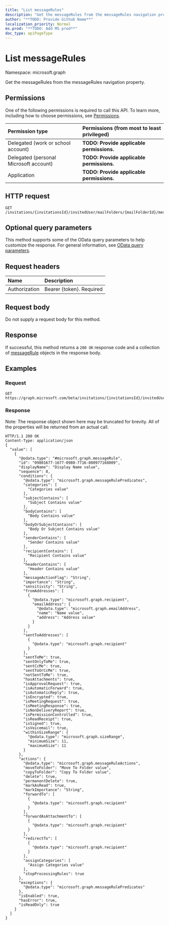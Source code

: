 ```yaml
---
title: "List messageRules"
description: "Get the messageRules from the messageRules navigation property."
author: "**TODO: Provide Github Name**"
localization_priority: Normal
ms.prod: "**TODO: Add MS prod**"
doc_type: apiPageType
---
```


# List messageRules

Namespace: microsoft.graph

Get the messageRules from the messageRules navigation property.

## Permissions
One of the following permissions is required to call this API. To learn more, including how to choose permissions, see [Permissions](/concepts/permissions-reference.md).

|Permission type|Permissions (from most to least privileged)|
|:---|:---|
|Delegated (work or school account)|**TODO: Provide applicable permissions.**|
|Delegated (personal Microsoft account)|**TODO: Provide applicable permissions.**|
|Application|**TODO: Provide applicable permissions.**|

## HTTP request
<!-- {
  "blockType": "ignored"
}
-->
``` http
GET /invitations/{invitationsId}/invitedUser/mailFolders/{mailFolderId}/messageRules
```

## Optional query parameters
This method supports some of the OData query parameters to help customize the response. For general information, see [OData query parameters](/graph/query-parameters).

## Request headers
|Name|Description|
|:---|:---|
|Authorization|Bearer {token}. Required|

## Request body
Do not supply a request body for this method.

## Response
If successful, this method returns a `200 OK` response code and a collection of [messageRule](../resources/messagerule.md) objects in the response body.

## Examples

### Request
<!-- {
  "blockType": "request",
  "name": "get_messagerule"
}
-->
``` http
GET https://graph.microsoft.com/beta/invitations/{invitationsId}/invitedUser/mailFolders/{mailFolderId}/messageRules
```

### Response
Note: The response object shown here may be truncated for brevity. All of the properties will be returned from an actual call.
<!-- {
  "blockType": "response",
  "truncated": true,
  "@odata.type": "collection(microsoft.graph.messagerule)"
}
-->
``` http
HTTP/1.1 200 OK
Content-Type: application/json
{
  "value": [
    {
      "@odata.type": "#microsoft.graph.messageRule",
      "id": "09801677-1677-0980-7716-800977168009",
      "displayName": "Display Name value",
      "sequence": 8,
      "conditions": {
        "@odata.type": "microsoft.graph.messageRulePredicates",
        "categories": [
          "Categories value"
        ],
        "subjectContains": [
          "Subject Contains value"
        ],
        "bodyContains": [
          "Body Contains value"
        ],
        "bodyOrSubjectContains": [
          "Body Or Subject Contains value"
        ],
        "senderContains": [
          "Sender Contains value"
        ],
        "recipientContains": [
          "Recipient Contains value"
        ],
        "headerContains": [
          "Header Contains value"
        ],
        "messageActionFlag": "String",
        "importance": "String",
        "sensitivity": "String",
        "fromAddresses": [
          {
            "@odata.type": "microsoft.graph.recipient",
            "emailAddress": {
              "@odata.type": "microsoft.graph.emailAddress",
              "name": "Name value",
              "address": "Address value"
            }
          }
        ],
        "sentToAddresses": [
          {
            "@odata.type": "microsoft.graph.recipient"
          }
        ],
        "sentToMe": true,
        "sentOnlyToMe": true,
        "sentCcMe": true,
        "sentToOrCcMe": true,
        "notSentToMe": true,
        "hasAttachments": true,
        "isApprovalRequest": true,
        "isAutomaticForward": true,
        "isAutomaticReply": true,
        "isEncrypted": true,
        "isMeetingRequest": true,
        "isMeetingResponse": true,
        "isNonDeliveryReport": true,
        "isPermissionControlled": true,
        "isReadReceipt": true,
        "isSigned": true,
        "isVoicemail": true,
        "withinSizeRange": {
          "@odata.type": "microsoft.graph.sizeRange",
          "minimumSize": 11,
          "maximumSize": 11
        }
      },
      "actions": {
        "@odata.type": "microsoft.graph.messageRuleActions",
        "moveToFolder": "Move To Folder value",
        "copyToFolder": "Copy To Folder value",
        "delete": true,
        "permanentDelete": true,
        "markAsRead": true,
        "markImportance": "String",
        "forwardTo": [
          {
            "@odata.type": "microsoft.graph.recipient"
          }
        ],
        "forwardAsAttachmentTo": [
          {
            "@odata.type": "microsoft.graph.recipient"
          }
        ],
        "redirectTo": [
          {
            "@odata.type": "microsoft.graph.recipient"
          }
        ],
        "assignCategories": [
          "Assign Categories value"
        ],
        "stopProcessingRules": true
      },
      "exceptions": {
        "@odata.type": "microsoft.graph.messageRulePredicates"
      },
      "isEnabled": true,
      "hasError": true,
      "isReadOnly": true
    }
  ]
}
```

